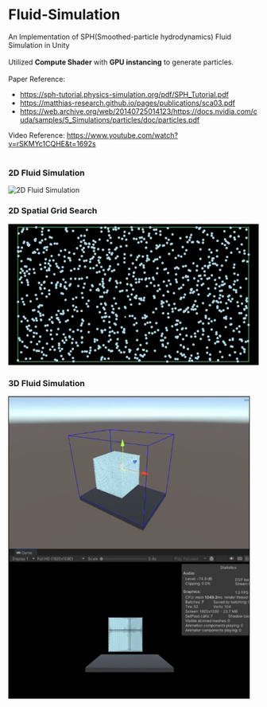# Fluid-Simulation

An Implementation of SPH(Smoothed-particle hydrodynamics) Fluid Simulation in Unity
<br/><br/>
Utilized **Compute Shader** with **GPU instancing** to generate particles.
<br/><br/>
Paper Reference: 
+ https://sph-tutorial.physics-simulation.org/pdf/SPH_Tutorial.pdf
+ https://matthias-research.github.io/pages/publications/sca03.pdf
+ https://web.archive.org/web/20140725014123/https://docs.nvidia.com/cuda/samples/5_Simulations/particles/doc/particles.pdf

Video Reference: https://www.youtube.com/watch?v=rSKMYc1CQHE&t=1692s
<br/><br/>
### 2D Fluid Simulation
![2D Fluid Simulation](https://github.com/harlan0103/Fluid-Simulation/blob/main/Outputs/2d_fluid_sim.gif)

### 2D Spatial Grid Search
![2D Spatial Grid Search](https://github.com/harlan0103/Fluid-Simulation/blob/main/Outputs/2d_spatial_grid_search.gif)

### 3D Fluid Simulation
![3D Fluid Simulation](https://github.com/harlan0103/Fluid-Simulation/blob/main/Outputs/3d_fluid_sim_01.gif)
